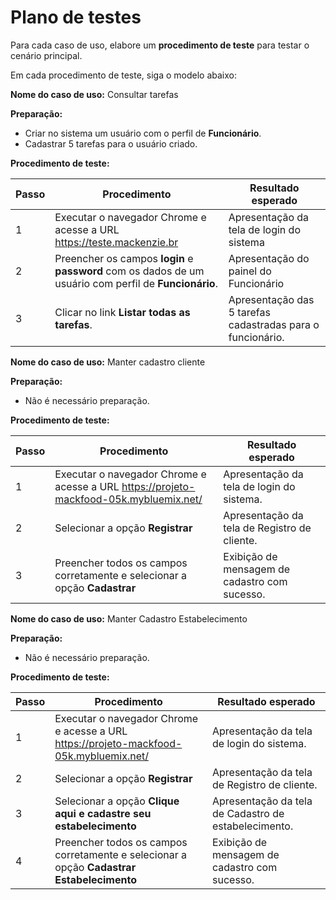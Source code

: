 # Plano de testes

Para cada caso de uso, elabore um **procedimento de teste** para testar o cenário principal.

Em cada procedimento de teste, siga o modelo abaixo:

**Nome do caso de uso:** Consultar tarefas

**Preparação:**

* Criar no sistema um usuário com o perfil de **Funcionário**.
* Cadastrar 5 tarefas para o usuário criado.

**Procedimento de teste:**

| Passo | Procedimento | Resultado esperado |
| --- | --- | --- |
| 1 | Executar o navegador Chrome e acesse a URL https://teste.mackenzie.br | Apresentação da tela de login do sistema |
| 2 | Preencher os campos **login** e **password** com os dados de um usuário com perfil de **Funcionário**. | Apresentação do painel do Funcionário |
| 3 | Clicar no link **Listar todas as tarefas**. | Apresentação das 5 tarefas cadastradas para o funcionário. |


**Nome do caso de uso:** Manter cadastro cliente

**Preparação:**

* Não é necessário preparação.

**Procedimento de teste:**

| Passo | Procedimento | Resultado esperado |
| --- | --- | --- |
| 1 | Executar o navegador Chrome e acesse a URL https://projeto-mackfood-05k.mybluemix.net/ | Apresentação da tela de login do sistema. |
| 2 | Selecionar a opção **Registrar** | Apresentação da tela de Registro de cliente. |
| 3 | Preencher todos os campos corretamente e selecionar a opção **Cadastrar** | Exibição de mensagem de cadastro com sucesso. |

**Nome do caso de uso:** Manter Cadastro Estabelecimento

**Preparação:**

* Não é necessário preparação.

**Procedimento de teste:**

| Passo | Procedimento | Resultado esperado |
| --- | --- | --- |
| 1 | Executar o navegador Chrome e acesse a URL https://projeto-mackfood-05k.mybluemix.net/ | Apresentação da tela de login do sistema. |
| 2 | Selecionar a opção **Registrar** | Apresentação da tela de Registro de cliente. |
| 3 | Selecionar a opção **Clique aqui e cadastre seu estabelecimento** | Apresentação da tela de Cadastro de estabelecimento. |
| 4 | Preencher todos os campos corretamente e selecionar a opção **Cadastrar Estabelecimento** | Exibição de mensagem de cadastro com sucesso. |
